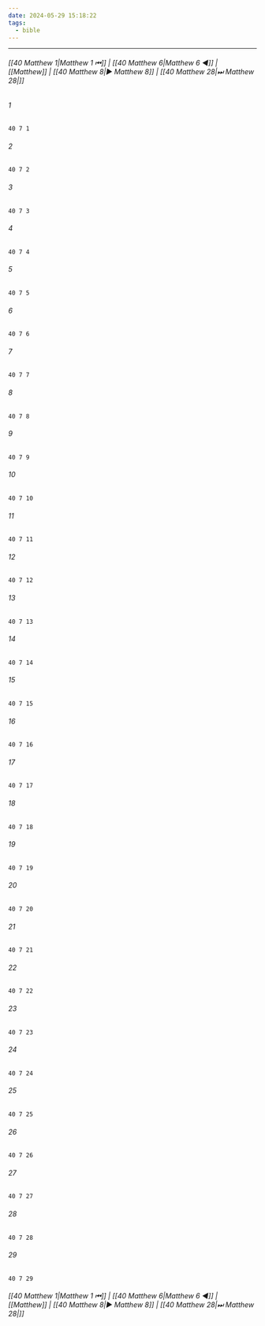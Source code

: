 ```yaml
---
date: 2024-05-29 15:18:22
tags:
  - bible
---
```

___

###### [[40 Matthew 1|Matthew 1 ⏮]] | [[40 Matthew 6|Matthew 6 ◀]] | [[Matthew]] | [[40 Matthew 8|▶ Matthew 8]] | [[40 Matthew 28|⏭ Matthew 28|]]

###### 1
``` verse
40 7 1 
```
###### 2
``` verse
40 7 2 
```
###### 3
``` verse
40 7 3 
```
###### 4
``` verse
40 7 4 
```
###### 5
``` verse
40 7 5 
```
###### 6
``` verse
40 7 6 
```
###### 7
``` verse
40 7 7 
```
###### 8
``` verse
40 7 8 
```
###### 9
``` verse
40 7 9 
```
###### 10
``` verse
40 7 10 
```
###### 11
``` verse
40 7 11 
```
###### 12
``` verse
40 7 12 
```
###### 13
``` verse
40 7 13 
```
###### 14
``` verse
40 7 14 
```
###### 15
``` verse
40 7 15 
```
###### 16
``` verse
40 7 16 
```
###### 17
``` verse
40 7 17 
```
###### 18
``` verse
40 7 18 
```
###### 19
``` verse
40 7 19 
```
###### 20
``` verse
40 7 20 
```
###### 21
``` verse
40 7 21 
```
###### 22
``` verse
40 7 22 
```
###### 23
``` verse
40 7 23 
```
###### 24
``` verse
40 7 24 
```
###### 25
``` verse
40 7 25 
```
###### 26
``` verse
40 7 26 
```
###### 27
``` verse
40 7 27 
```
###### 28
``` verse
40 7 28 
```
###### 29
``` verse
40 7 29 
```

###### [[40 Matthew 1|Matthew 1 ⏮]] | [[40 Matthew 6|Matthew 6 ◀]] | [[Matthew]] | [[40 Matthew 8|▶ Matthew 8]] | [[40 Matthew 28|⏭ Matthew 28|]]

